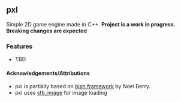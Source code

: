 ## pxl
Simple 2D game engine made in C++.
**Project is a work in progress. Breaking changes are expected**

### Features
* TBD


#### Acknowledgements/Attributions
* pxl is partially based on [blah framework](https://github.com/NoelFB/blah) by Noel Berry.
* pxl uses [stb_image](https://github.com/nothings/stb) for image loading
